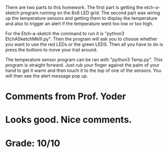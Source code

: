 There are two parts to this homework. The first part is getting the etch-a-sketch program running on the 8x8 LED grid.
The second part was wiring up the temperature sensors and getting them to display the temperature and also to trigger
an alert if the temperature went too low or too high.


For the Etch-a-sketch the command to run it is "python3 EtchASketchMkIII.py".
Then the program will ask you to choose whether you want to use the red LEDs or the green LEDS.
Then all you have to do is press the buttons to move your trail around.

The temperature sensor program can be ran with "python3 Temp.py".
This program is straight forward. Just rub your finger against the palm of your hand to get it warm and then 
touch it to the top of one of the sensors. You will then see the alert message pop up.

# Comments from Prof. Yoder
# Looks good.  Nice comments.
# Grade:  10/10